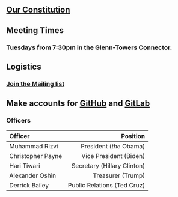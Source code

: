 ## [Our Constitution](media/constitution.pdf)

## Meeting Times

### Tuesdays from 7:30pm in the Glenn-Towers Connector.

## Logistics

### [Join the Mailing list](https://lists.gatech.edu/sympa/info/vr)

## Make accounts for [GitHub](https://www.github.com/gtvr) and [GitLab](https://gitlab.com/groups/GTVR)

### Officers

Officer | Position
:-|-:
Muhammad Rizvi | President (*the* Obama)
Christopher Payne | Vice President (Biden)
Hari Tiwari | Secretary (Hillary Clinton)
Alexander Oshin | Treasurer (Trump)
Derrick Bailey | Public Relations (Ted Cruz)
